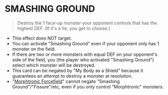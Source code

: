# SMASHING GROUND

> Destroy the 1 face-up monster your opponent controls that has the highest DEF. (If it's a tie, you get to choose.)

*   This effect does NOT target.
*   You can activate "Smashing Ground" even if your opponent only has 1 monster on the field.
*   If there are two or more monsters with equal DEF on your opponent's side of the field, you (the player who activated "Smashing Ground") select which monster will be destroyed.
*   This card can be negated by "My Body as a Shield" because it guarantees an attempt to destroy a monster at resolution.
*   "[Morphtronic Forcefield](https://yugipedia.com/wiki/Morphtronic_Forcefield)" cannot negate "Smashing Ground"/"Fissure"/etc, even if you only control "Morphtronic" monsters.
